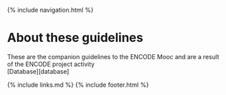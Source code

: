 {% include navigation.html %}

# About these guidelines
These are the companion guidelines to the ENCODE Mooc and are a result of the ENCODE project activity  
[Database][database]

{% include links.md %}
{% include footer.html %}
